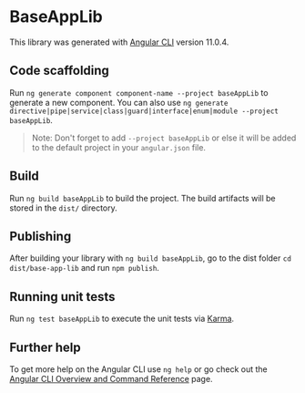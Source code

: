 # BaseAppLib

This library was generated with [Angular CLI](https://github.com/angular/angular-cli) version 11.0.4.

## Code scaffolding

Run `ng generate component component-name --project baseAppLib` to generate a new component. You can also use `ng generate directive|pipe|service|class|guard|interface|enum|module --project baseAppLib`.
> Note: Don't forget to add `--project baseAppLib` or else it will be added to the default project in your `angular.json` file. 

## Build

Run `ng build baseAppLib` to build the project. The build artifacts will be stored in the `dist/` directory.

## Publishing

After building your library with `ng build baseAppLib`, go to the dist folder `cd dist/base-app-lib` and run `npm publish`.

## Running unit tests

Run `ng test baseAppLib` to execute the unit tests via [Karma](https://karma-runner.github.io).

## Further help

To get more help on the Angular CLI use `ng help` or go check out the [Angular CLI Overview and Command Reference](https://angular.io/cli) page.
